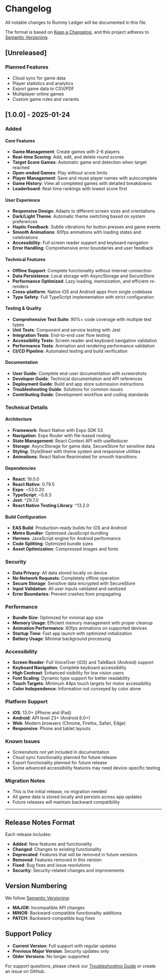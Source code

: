 # Changelog

All notable changes to Rummy Ledger will be documented in this file.

The format is based on [Keep a Changelog](https://keepachangelog.com/en/1.0.0/),
and this project adheres to [Semantic Versioning](https://semver.org/spec/v2.0.0.html).

## [Unreleased]

### Planned Features
- Cloud sync for game data
- Player statistics and analytics
- Export game data to CSV/PDF
- Multiplayer online games
- Custom game rules and variants

## [1.0.0] - 2025-01-24

### Added

#### Core Features
- **Game Management**: Create games with 2-6 players
- **Real-time Scoring**: Add, edit, and delete round scores
- **Target Score Games**: Automatic game end detection when target reached
- **Open-ended Games**: Play without score limits
- **Player Management**: Save and reuse player names with autocomplete
- **Game History**: View all completed games with detailed breakdowns
- **Leaderboard**: Real-time rankings with lowest score first

#### User Experience
- **Responsive Design**: Adapts to different screen sizes and orientations
- **Dark/Light Theme**: Automatic theme switching based on system preferences
- **Haptic Feedback**: Subtle vibrations for button presses and game events
- **Smooth Animations**: 60fps animations with loading states and celebrations
- **Accessibility**: Full screen reader support and keyboard navigation
- **Error Handling**: Comprehensive error boundaries and user feedback

#### Technical Features
- **Offline Support**: Complete functionality without internet connection
- **Data Persistence**: Local storage with AsyncStorage and SecureStore
- **Performance Optimized**: Lazy loading, memoization, and efficient re-renders
- **Cross-platform**: Native iOS and Android apps from single codebase
- **Type Safety**: Full TypeScript implementation with strict configuration

#### Testing & Quality
- **Comprehensive Test Suite**: 90%+ code coverage with multiple test types
- **Unit Tests**: Component and service testing with Jest
- **Integration Tests**: End-to-end user flow testing
- **Accessibility Tests**: Screen reader and keyboard navigation validation
- **Performance Tests**: Animation and rendering performance validation
- **CI/CD Pipeline**: Automated testing and build verification

#### Documentation
- **User Guide**: Complete end-user documentation with screenshots
- **Developer Guide**: Technical documentation and API references
- **Deployment Guide**: Build and app store submission instructions
- **Troubleshooting Guide**: Solutions for common issues
- **Contributing Guide**: Development workflow and coding standards

### Technical Details

#### Architecture
- **Framework**: React Native with Expo SDK 53
- **Navigation**: Expo Router with file-based routing
- **State Management**: React Context API with useReducer
- **Storage**: AsyncStorage for game data, SecureStore for sensitive data
- **Styling**: StyleSheet with theme system and responsive utilities
- **Animations**: React Native Reanimated for smooth transitions

#### Dependencies
- **React**: 19.0.0
- **React Native**: 0.79.5
- **Expo**: ~53.0.20
- **TypeScript**: ~5.8.3
- **Jest**: ^29.7.0
- **React Native Testing Library**: ^13.2.0

#### Build Configuration
- **EAS Build**: Production-ready builds for iOS and Android
- **Metro Bundler**: Optimized JavaScript bundling
- **Hermes**: JavaScript engine for Android performance
- **Code Splitting**: Optimized bundle sizes
- **Asset Optimization**: Compressed images and fonts

### Security
- **Data Privacy**: All data stored locally on device
- **No Network Requests**: Completely offline operation
- **Secure Storage**: Sensitive data encrypted with SecureStore
- **Input Validation**: All user inputs validated and sanitized
- **Error Boundaries**: Prevent crashes from propagating

### Performance
- **Bundle Size**: Optimized for minimal app size
- **Memory Usage**: Efficient memory management with proper cleanup
- **Animation Performance**: 60fps animations on supported devices
- **Startup Time**: Fast app launch with optimized initialization
- **Battery Usage**: Minimal background processing

### Accessibility
- **Screen Reader**: Full VoiceOver (iOS) and TalkBack (Android) support
- **Keyboard Navigation**: Complete keyboard accessibility
- **High Contrast**: Enhanced visibility for low vision users
- **Font Scaling**: Dynamic type support for better readability
- **Touch Targets**: Minimum 44px touch targets for motor accessibility
- **Color Independence**: Information not conveyed by color alone

### Platform Support
- **iOS**: 13.0+ (iPhone and iPad)
- **Android**: API level 23+ (Android 6.0+)
- **Web**: Modern browsers (Chrome, Firefox, Safari, Edge)
- **Responsive**: Phone and tablet layouts

### Known Issues
- Screenshots not yet included in documentation
- Cloud sync functionality planned for future release
- Export functionality planned for future release
- Some advanced accessibility features may need device-specific testing

### Migration Notes
- This is the initial release, no migration needed
- All game data is stored locally and persists across app updates
- Future releases will maintain backward compatibility

---

## Release Notes Format

Each release includes:
- **Added**: New features and functionality
- **Changed**: Changes to existing functionality
- **Deprecated**: Features that will be removed in future versions
- **Removed**: Features removed in this version
- **Fixed**: Bug fixes and issue resolutions
- **Security**: Security-related changes and improvements

## Version Numbering

We follow [Semantic Versioning](https://semver.org/):
- **MAJOR**: Incompatible API changes
- **MINOR**: Backward-compatible functionality additions
- **PATCH**: Backward-compatible bug fixes

## Support Policy

- **Current Version**: Full support with regular updates
- **Previous Major Version**: Security updates only
- **Older Versions**: No longer supported

For support questions, please check our [Troubleshooting Guide](docs/TROUBLESHOOTING.md) or create an issue on GitHub.